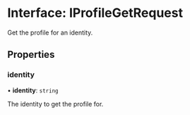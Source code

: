 # Interface: IProfileGetRequest

Get the profile for an identity.

## Properties

### identity

• **identity**: `string`

The identity to get the profile for.
